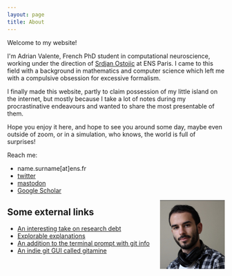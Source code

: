 ```yaml
---
layout: page
title: About
---
```

Welcome to my website! 

I'm Adrian Valente, French PhD student in computational neuroscience, working under the direction of [Srdjan Ostojic](https://twitter.com/ostojic_srdjan) at ENS Paris. I came to this field with a background in mathematics and computer science which left me with a compulsive obsession for excessive formalism. 

I finally made this website, partly to claim possession of my little island on the internet, but mostly because I take a lot of notes during my procrastinative endeavours and wanted to share the most presentable of them.

Hope you enjoy it here, and hope to see you around some day, maybe even outside of zoom, or in a simulation, who knows, the world is full of surprises!

Reach me:
- name.surname[at]ens.fr
- [twitter](https://twitter.com/lowrank_adrian)
- [mastodon](https://mastodon.online/@lowrank_adrian)
- [Google Scholar](https://scholar.google.com/citations?user=uyLai34AAAAJ&hl=fr)

<img align="right" src="assets/id.jpg" width="150"/>

## Some external links
- [An interesting take on research debt](https://distill.pub/2017/research-debt/)
- [Explorable explanations](https://explorabl.es/all/)
- [An addition to the terminal prompt with git info](https://github.com/magicmonty/bash-git-prompt)
- [An indie git GUI called gitamine](https://github.com/pvigier/gitamine)

[//]: # (## Randomizator)
[//]: # (Feeling bored or lazy today? Try out my random web wormholes!)


